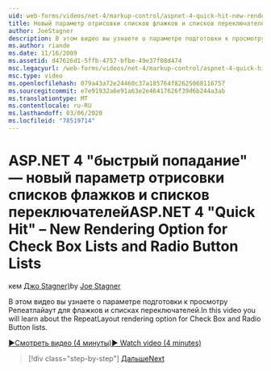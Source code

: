```yaml
---
uid: web-forms/videos/net-4/markup-control/aspnet-4-quick-hit-new-rendering-option-for-check-box-lists-and-radio-button-lists
title: Новый параметр отрисовки списков флажков и списков переключателей | Документация Майкрософт
author: JoeStagner
description: В этом видео вы узнаете о параметре подготовки к просмотру Репеатлайаут для флажков и списках переключателей.
ms.author: riande
ms.date: 11/16/2009
ms.assetid: d47626d1-5ffb-4757-bfbe-49e37f08d474
msc.legacyurl: /web-forms/videos/net-4/markup-control/aspnet-4-quick-hit-new-rendering-option-for-check-box-lists-and-radio-button-lists
msc.type: video
ms.openlocfilehash: 079a43a72e24460c37a185764f82625068116757
ms.sourcegitcommit: e7e91932a6e91a63e2e46417626f39d6b244a3ab
ms.translationtype: MT
ms.contentlocale: ru-RU
ms.lasthandoff: 03/06/2020
ms.locfileid: "78519714"
---
```

# <a name="aspnet-4-quick-hit--new-rendering-option-for-check-box-lists-and-radio-button-lists"></a><span data-ttu-id="e0bbe-103">ASP.NET 4 "быстрый попадание" — новый параметр отрисовки списков флажков и списков переключателей</span><span class="sxs-lookup"><span data-stu-id="e0bbe-103">ASP.NET 4 "Quick Hit" – New Rendering Option for Check Box Lists and Radio Button Lists</span></span>

<span data-ttu-id="e0bbe-104">кем [Джо Stagner)](https://github.com/JoeStagner)</span><span class="sxs-lookup"><span data-stu-id="e0bbe-104">by [Joe Stagner](https://github.com/JoeStagner)</span></span>

<span data-ttu-id="e0bbe-105">В этом видео вы узнаете о параметре подготовки к просмотру Репеатлайаут для флажков и списках переключателей.</span><span class="sxs-lookup"><span data-stu-id="e0bbe-105">In this video you will learn about the RepeatLayout rendering option for Check Box and Radio Button lists.</span></span> 

[<span data-ttu-id="e0bbe-106">&#9654;Смотреть видео (4 минуты)</span><span class="sxs-lookup"><span data-stu-id="e0bbe-106">&#9654; Watch video (4 minutes)</span></span>](https://channel9.msdn.com/Blogs/ASP-NET-Site-Videos/aspnet-4-quick-hit-new-rendering-option-for-check-box-lists-and-radio-button-lists)

> [!div class="step-by-step"]
> [<span data-ttu-id="e0bbe-107">Дальше</span><span class="sxs-lookup"><span data-stu-id="e0bbe-107">Next</span></span>](aspnet-4-quick-hit-table-free-templated-controls.md)
